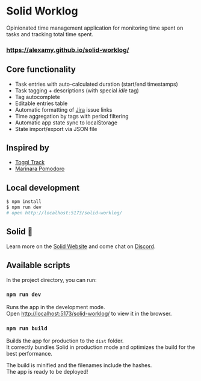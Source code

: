 # Solid Worklog
Opinionated time management application for monitoring time spent on tasks and tracking total time spent.

### https://alexamy.github.io/solid-worklog/

## Core functionality
- Task entries with auto-calculated duration (start/end timestamps)
- Task tagging + descriptions (with special *idle* tag)
- Tag autocomplete
- Editable entries table
- Automatic formatting of [Jira](https://www.atlassian.com/software/jira) issue links
- Time aggregation by tags with period filtering
- Automatic app state sync to localStorage
- State import/export via JSON file

## Inspired by
- [Toggl Track](https://toggl.com/)
- [Marinara Pomodoro](https://chromewebstore.google.com/detail/marinara-pomodoro%C2%AE-assist/lojgmehidjdhhbmpjfamhpkpodfcodef)

## Local development
```bash
$ npm install
$ npm run dev
# open http://localhost:5173/solid-worklog/
```

## Solid 🥰
Learn more on the [Solid Website](https://docs.solidjs.com/quick-start) and come chat on [Discord](https://discord.com/invite/solidjs).

## Available scripts
In the project directory, you can run:

### `npm run dev`

Runs the app in the development mode.<br>
Open [http://localhost:5173/solid-worklog/](http://localhost:5173/solid-worklog/) to view it in the browser.

### `npm run build`

Builds the app for production to the `dist` folder.<br>
It correctly bundles Solid in production mode and optimizes the build for the best performance.

The build is minified and the filenames include the hashes.<br>
The app is ready to be deployed!
